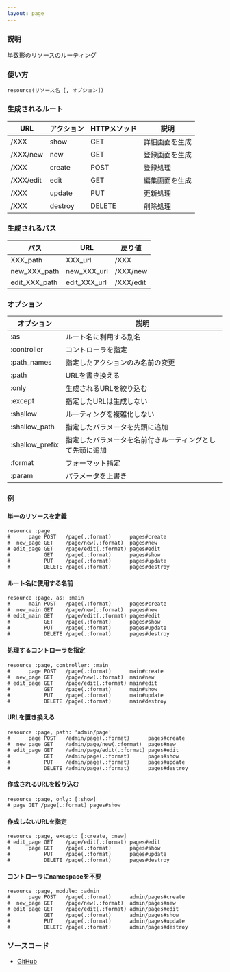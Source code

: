 ```yaml
---
layout: page
---
```

### 説明
単数形のリソースのルーティング

### 使い方
    resource(リソース名 [, オプション])

### 生成されるルート

URL       | アクション   | HTTPメソッド | 説明
----------|---------|----------|--------
/XXX      | show    | GET      | 詳細画面を生成
/XXX/new  | new     | GET      | 登録画面を生成
/XXX      | create  | POST     | 登録処理
/XXX/edit | edit    | GET      | 編集画面を生成
/XXX      | update  | PUT      | 更新処理
/XXX      | destroy | DELETE   | 削除処理

### 生成されるパス

パス            | URL          | 戻り値
--------------|--------------|----------
XXX_path      | XXX_url      | /XXX
new_XXX_path  | new_XXX_url  | /XXX/new
edit_XXX_path | edit_XXX_url | /XXX/edit

### オプション

オプション           | 説明
----------------|-----------------------------
:as             | ルート名に利用する別名
:controller     | コントローラを指定
:path_names     | 指定したアクションのみ名前の変更
:path           | URLを書き換える
:only           | 生成されるURLを絞り込む
:except         | 指定したURLは生成しない
:shallow        | ルーティングを複雑化しない
:shallow_path   | 指定したパラメータを先頭に追加
:shallow_prefix | 指定したパラメータを名前付きルーティングとして先頭に追加
:format         | フォーマット指定
:param          | パラメータを上書き

### 例
#### 単一のリソースを定義
    resource :page
    #      page POST   /page(.:format)      pages#create
    #  new_page GET    /page/new(.:format)  pages#new
    # edit_page GET    /page/edit(.:format) pages#edit
    #           GET    /page(.:format)      pages#show
    #           PUT    /page(.:format)      pages#update
    #           DELETE /page(.:format)      pages#destroy

#### ルート名に使用する名前
    resource :page, as: :main
    #      main POST   /page(.:format)      pages#create
    #  new_main GET    /page/new(.:format)  pages#new
    # edit_main GET    /page/edit(.:format) pages#edit
    #           GET    /page(.:format)      pages#show
    #           PUT    /page(.:format)      pages#update
    #           DELETE /page(.:format)      pages#destroy

#### 処理するコントローラを指定
    resource :page, controller: :main
    #      page POST   /page(.:format)      main#create
    #  new_page GET    /page/new(.:format)  main#new
    # edit_page GET    /page/edit(.:format) main#edit
    #           GET    /page(.:format)      main#show
    #           PUT    /page(.:format)      main#update
    #           DELETE /page(.:format)      main#destroy

#### URLを置き換える
    resource :page, path: 'admin/page'
    #      page POST   /admin/page(.:format)      pages#create
    #  new_page GET    /admin/page/new(.:format)  pages#new
    # edit_page GET    /admin/page/edit(.:format) pages#edit
    #           GET    /admin/page(.:format)      pages#show
    #           PUT    /admin/page(.:format)      pages#update
    #           DELETE /admin/page(.:format)      pages#destroy

#### 作成されるURLを絞り込む
    resource :page, only: [:show]
    # page GET /page(.:format) pages#show

#### 作成しないURLを指定
    resource :page, except: [:create, :new]
    # edit_page GET    /page/edit(.:format) pages#edit
    #      page GET    /page(.:format)      pages#show
    #           PUT    /page(.:format)      pages#update
    #           DELETE /page(.:format)      pages#destroy

#### コントローラにnamespaceを不要
    resource :page, module: :admin
    #      page POST   /page(.:format)      admin/pages#create
    #  new_page GET    /page/new(.:format)  admin/pages#new
    # edit_page GET    /page/edit(.:format) admin/pages#edit
    #           GET    /page(.:format)      admin/pages#show
    #           PUT    /page(.:format)      admin/pages#update
    #           DELETE /page(.:format)      admin/pages#destroy

### ソースコード
* [GitHub](https://github.com/rails/rails/blob/f5d2f3fc759ec9a942609ca5b8446e83fdf869b4/actionpack/lib/action_dispatch/routing/mapper.rb#L1190)